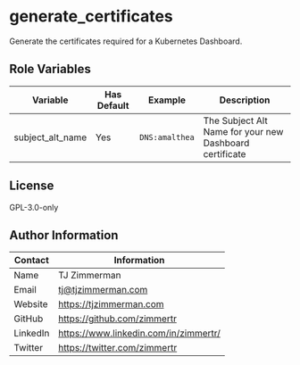 generate_certificates
=========

Generate the certificates required for a Kubernetes Dashboard.

Role Variables
--------------

| Variable             | Has Default | Example                                                      | Description                                   |
| -------------------- | ----------- | ------------------------------------------------------------ | --------------------------------------------- |
| subject_alt_name | Yes         | `DNS:amalthea` | The Subject Alt Name for your new Dashboard certificate |

License
-------

GPL-3.0-only

Author Information
------------------

| Contact  | Information                           |
| -------- | ------------------------------------- |
| Name     | TJ Zimmerman                          |
| Email    | tj@tjzimmerman.com                    |
| Website  | https://tjzimmerman.com               |
| GitHub   | https://github.com/zimmertr           |
| LinkedIn | https://www.linkedin.com/in/zimmertr/ |
| Twitter  | https://twitter.com/zimmertr          |

